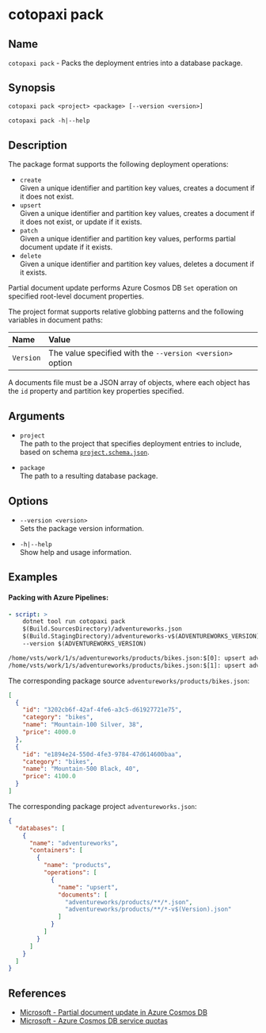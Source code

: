# cotopaxi pack

<p />

## Name

<p />

`cotopaxi pack` - Packs the deployment entries into a database package.

<p />

## Synopsis

<p />

```txt
cotopaxi pack <project> <package> [--version <version>]

cotopaxi pack -h|--help
```

<p />

## Description

<p />

The package format supports the following deployment operations:

<p />

- `create`  
Given a unique identifier and partition key values, creates a document if it does not exist.
- `upsert`  
Given a unique identifier and partition key values, creates a document if it does not exist, or update if it exists.
- `patch`  
Given a unique identifier and partition key values, performs partial document update if it exists.
- `delete`  
Given a unique identifier and partition key values, deletes a document if it exists.

<p />

Partial document update performs Azure Cosmos DB `Set` operation on specified root-level document properties.

<p />

The project format supports relative globbing patterns and the following variables in document paths:

<p />

| Name | Value |
|:- |:- |
| `Version` | The value specified with the `--version <version>` option |

<p />

A documents file must be a JSON array of objects, where each object has the `id` property and partition key properties specified.

<p />

## Arguments

<p />

- `project`  
The path to the project that specifies deployment entries to include, based on schema [`project.schema.json`](https://alexanderkozlenko.github.io/cotopaxi/schemas/project.schema.json).

<p />

- `package`  
The path to a resulting database package.

<p />

## Options

<p />

- `--version <version>`  
Sets the package version information.

<p />

- `-h|--help`  
Show help and usage information.

<p />

## Examples

<p />

#### Packing with Azure Pipelines:

<p />

```yaml
- script: >
    dotnet tool run cotopaxi pack
    $(Build.SourcesDirectory)/adventureworks.json
    $(Build.StagingDirectory)/adventureworks-v$(ADVENTUREWORKS_VERSION).cdbpkg
    --version $(ADVENTUREWORKS_VERSION)
```

<p />

```txt
/home/vsts/work/1/s/adventureworks/products/bikes.json:$[0]: upsert adventureworks\products\3202cb6f-42af-4fe6-a3c5-d61927721e75 (4)
/home/vsts/work/1/s/adventureworks/products/bikes.json:$[1]: upsert adventureworks\products\e1894e24-550d-4fe3-9784-47d614600baa (4)
```

<p />

The corresponding package source `adventureworks/products/bikes.json`:

<p />

```json
[
  {
    "id": "3202cb6f-42af-4fe6-a3c5-d61927721e75",
    "category": "bikes",
    "name": "Mountain-100 Silver, 38",
    "price": 4000.0
  },
  {
    "id": "e1894e24-550d-4fe3-9784-47d614600baa",
    "category": "bikes",
    "name": "Mountain-500 Black, 40",
    "price": 4100.0
  }
]
```

<p />

The corresponding package project `adventureworks.json`:

<p />

```json
{
  "databases": [
    {
      "name": "adventureworks",
      "containers": [
        {
          "name": "products",
          "operations": [
            {
              "name": "upsert",
              "documents": [
                "adventureworks/products/**/*.json",
                "adventureworks/products/**/*-v$(Version).json"
              ]
            }
          ]
        }
      ]
    }
  ]
}
```

<p />

## References

<p />

- [Microsoft - Partial document update in Azure Cosmos DB](https://learn.microsoft.com/en-us/azure/cosmos-db/partial-document-update)
- [Microsoft - Azure Cosmos DB service quotas](https://learn.microsoft.com/en-us/azure/cosmos-db/concepts-limits)
